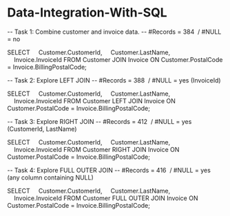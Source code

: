 # Data-Integration-With-SQL

-- Task 1: Combine customer and invoice data.
-- #Records = 384  / #NULL = no
<!--
The Customer table contains NULL values in the PostalCode column. These records are excluded when using an INNER JOIN, resulting in 384 retrieved records (rows).
-->

SELECT
    Customer.CustomerId,
    Customer.LastName,
    Invoice.InvoiceId
FROM Customer
JOIN Invoice ON Customer.PostalCode = Invoice.BillingPostalCode;

-- Task 2: Explore LEFT JOIN
-- #Records = 388  / #NULL = yes (InvoiceId)

<!-- The LEFT JOIN will produce 388 records, including four customers without a PostalCode. This is because the LEFT JOIN retrieves all Customer table data and any matching InvoiceId's from the Invoice table. For those four customers without a matching BillingPostalCode, the InvoiceId value is NULL. -->

SELECT
    Customer.CustomerId,
    Customer.LastName,
    Invoice.InvoiceId
FROM Customer
LEFT JOIN Invoice ON Customer.PostalCode = Invoice.BillingPostalCode;

-- Task 3: Explore RIGHT JOIN
-- #Records = 412  / #NULL = yes (CustomerId, LastName)

<!-- The RIGHT JOIN retrieves all records from the Invoice table and any matching records from the Customer table. It will also include NULL values for CustomerIds and LastNames where there is no match in the Customer table. This is why the RIGHT JOIN returns 412 records, which includes records where the PostalCode from the Customer table is NULL. -->

SELECT
    Customer.CustomerId,
    Customer.LastName,
    Invoice.InvoiceId
FROM Customer
RIGHT JOIN Invoice ON Customer.PostalCode = Invoice.BillingPostalCode;

-- Task 4: Explore FULL OUTER JOIN
-- #Records = 416  / #NULL = yes (any column containing NULL)

<!--  The FULL OUTER JOIN returns all records from both tables, including matching and non-matching ones. In this instance, the FULL OUTER JOIN produced 416 records. -->

SELECT
    Customer.CustomerId,
    Customer.LastName,
    Invoice.InvoiceId
FROM Customer
FULL OUTER JOIN Invoice ON Customer.PostalCode = Invoice.BillingPostalCode;
